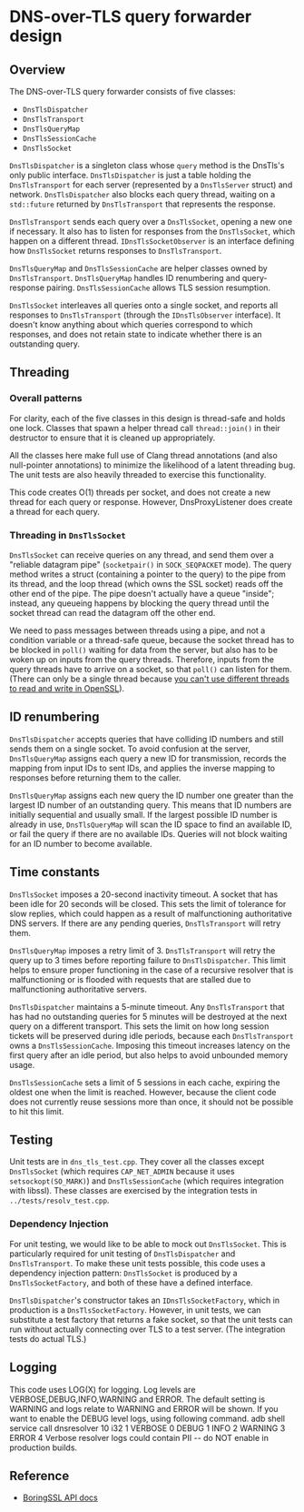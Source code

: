 # DNS-over-TLS query forwarder design

## Overview

The DNS-over-TLS query forwarder consists of five classes:
 * `DnsTlsDispatcher`
 * `DnsTlsTransport`
 * `DnsTlsQueryMap`
 * `DnsTlsSessionCache`
 * `DnsTlsSocket`

`DnsTlsDispatcher` is a singleton class whose `query` method is the DnsTls's
only public interface.  `DnsTlsDispatcher` is just a table holding the
`DnsTlsTransport` for each server (represented by a `DnsTlsServer` struct) and
network.  `DnsTlsDispatcher` also blocks each query thread, waiting on a
`std::future` returned by `DnsTlsTransport` that represents the response.

`DnsTlsTransport` sends each query over a `DnsTlsSocket`, opening a
new one if necessary.  It also has to listen for responses from the
`DnsTlsSocket`, which happen on a different thread.
`IDnsTlsSocketObserver` is an interface defining how `DnsTlsSocket` returns
responses to `DnsTlsTransport`.

`DnsTlsQueryMap` and `DnsTlsSessionCache` are helper classes owned by `DnsTlsTransport`.
`DnsTlsQueryMap` handles ID renumbering and query-response pairing.
`DnsTlsSessionCache` allows TLS session resumption.

`DnsTlsSocket` interleaves all queries onto a single socket, and reports all
responses to `DnsTlsTransport` (through the `IDnsTlsObserver` interface).  It doesn't
know anything about which queries correspond to which responses, and does not retain
state to indicate whether there is an outstanding query.

## Threading

### Overall patterns

For clarity, each of the five classes in this design is thread-safe and holds one lock.
Classes that spawn a helper thread call `thread::join()` in their destructor to ensure
that it is cleaned up appropriately.

All the classes here make full use of Clang thread annotations (and also null-pointer
annotations) to minimize the likelihood of a latent threading bug.  The unit tests are
also heavily threaded to exercise this functionality.

This code creates O(1) threads per socket, and does not create a new thread for each
query or response.  However, DnsProxyListener does create a thread for each query.

### Threading in `DnsTlsSocket`

`DnsTlsSocket` can receive queries on any thread, and send them over a
"reliable datagram pipe" (`socketpair()` in `SOCK_SEQPACKET` mode).
The query method writes a struct (containing a pointer to the query) to the pipe
from its thread, and the loop thread (which owns the SSL socket)
reads off the other end of the pipe.  The pipe doesn't actually have a queue "inside";
instead, any queueing happens by blocking the query thread until the
socket thread can read the datagram off the other end.

We need to pass messages between threads using a pipe, and not a condition variable
or a thread-safe queue, because the socket thread has to be blocked
in `poll()` waiting for data from the server, but also has to be woken
up on inputs from the query threads.  Therefore, inputs from the query
threads have to arrive on a socket, so that `poll()` can listen for them.
(There can only be a single thread because [you can't use different threads
to read and write in OpenSSL](https://www.openssl.org/blog/blog/2017/02/21/threads/)).

## ID renumbering

`DnsTlsDispatcher` accepts queries that have colliding ID numbers and still sends them on
a single socket.  To avoid confusion at the server, `DnsTlsQueryMap` assigns each
query a new ID for transmission, records the mapping from input IDs to sent IDs, and
applies the inverse mapping to responses before returning them to the caller.

`DnsTlsQueryMap` assigns each new query the ID number one greater than the largest
ID number of an outstanding query.  This means that ID numbers are initially sequential
and usually small.  If the largest possible ID number is already in use,
`DnsTlsQueryMap` will scan the ID space to find an available ID, or fail the query
if there are no available IDs.  Queries will not block waiting for an ID number to
become available.

## Time constants

`DnsTlsSocket` imposes a 20-second inactivity timeout.  A socket that has been idle for
20 seconds will be closed.  This sets the limit of tolerance for slow replies,
which could happen as a result of malfunctioning authoritative DNS servers.
If there are any pending queries, `DnsTlsTransport` will retry them.

`DnsTlsQueryMap` imposes a retry limit of 3.  `DnsTlsTransport` will retry the query up
to 3 times before reporting failure to `DnsTlsDispatcher`.
This limit helps to ensure proper functioning in the case of a recursive resolver that
is malfunctioning or is flooded with requests that are stalled due to malfunctioning
authoritative servers.

`DnsTlsDispatcher` maintains a 5-minute timeout.  Any `DnsTlsTransport` that has had no
outstanding queries for 5 minutes will be destroyed at the next query on a different
transport.
This sets the limit on how long session tickets will be preserved during idle periods,
because each `DnsTlsTransport` owns a `DnsTlsSessionCache`.  Imposing this timeout
increases latency on the first query after an idle period, but also helps to avoid
unbounded memory usage.

`DnsTlsSessionCache` sets a limit of 5 sessions in each cache, expiring the oldest one
when the limit is reached.  However, because the client code does not currently
reuse sessions more than once, it should not be possible to hit this limit.

## Testing

Unit tests are in `dns_tls_test.cpp`. They cover all the classes except
`DnsTlsSocket` (which requires `CAP_NET_ADMIN` because it uses `setsockopt(SO_MARK)`) and
`DnsTlsSessionCache` (which requires integration with libssl).  These classes are
exercised by the integration tests in `../tests/resolv_test.cpp`.

### Dependency Injection

For unit testing, we would like to be able to mock out `DnsTlsSocket`.  This is
particularly required for unit testing of `DnsTlsDispatcher` and `DnsTlsTransport`.
To make these unit tests possible, this code uses a dependency injection pattern:
`DnsTlsSocket` is produced by a `DnsTlsSocketFactory`, and both of these have a
defined interface.

`DnsTlsDispatcher`'s constructor takes an `IDnsTlsSocketFactory`,
which in production is a `DnsTlsSocketFactory`.  However, in unit tests, we can
substitute a test factory that returns a fake socket, so that the unit tests can
run without actually connecting over TLS to a test server.  (The integration tests
do actual TLS.)

## Logging

This code uses LOG(X) for logging. Log levels are VERBOSE,DEBUG,INFO,WARNING and ERROR.
The default setting is WARNING and logs relate to WARNING and ERROR will be shown. If
you want to enable the DEBUG level logs, using following command.
adb shell service call dnsresolver 10 i32 1
VERBOSE   0
DEBUG     1
INFO      2
WARNING   3
ERROR     4
Verbose resolver logs could contain PII -- do NOT enable in production builds.

## Reference
 * [BoringSSL API docs](https://commondatastorage.googleapis.com/chromium-boringssl-docs/headers.html)
